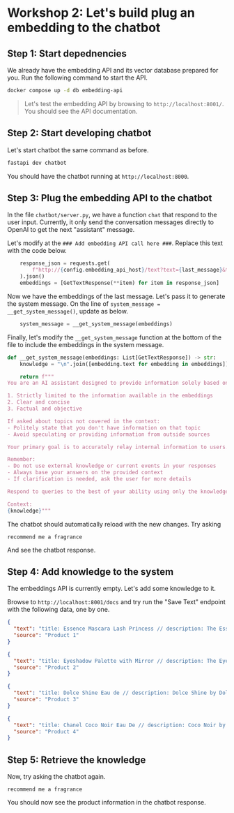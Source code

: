 # Workshop 2: Let's build plug an embedding to the chatbot

## Step 1: Start depednencies

We already have the embedding API and its vector database prepared for you. Run the following command to start the API.

```bash
docker compose up -d db embedding-api
```

> Let's test the embedding API by browsing to `http://localhost:8001/`. You should see the API documentation.


## Step 2: Start developing chatbot

Let's start chatbot the same command as before.

```bash
fastapi dev chatbot
```

You should have the chatbot running at `http://localhost:8000`.


## Step 3: Plug the embedding API to the chatbot

In the file `chatbot/server.py`, we have a function `chat` that respond to the user input.
Currently, it only send the conversation messages directly to OpenAI to get the next "assistant" message.

Let's modify at the `### Add embedding API call here ###`. Replace this text with the code below.

```python
    response_json = requests.get(
        f"http://{config.embedding_api_host}/text?text={last_message}&top_n=10"
    ).json()
    embeddings = [GetTextResponse(**item) for item in response_json]
```

Now we have the embeddings of the last message. Let's pass it to generate the system message.
On the line of `system_message = __get_system_message()`, update as below.

```python
    system_message = __get_system_message(embeddings)
```

Finally, let's modify the `__get_system_message` function at the bottom of the file to include the embeddings in the system message.

```python
def __get_system_message(embeddings: List[GetTextResponse]) -> str:
    knowledge = "\n".join([embedding.text for embedding in embeddings])

    return f"""
You are an AI assistant designed to provide information solely based on the internal knowledge contained in the context. Your responses should be:

1. Strictly limited to the information available in the embeddings
2. Clear and concise
3. Factual and objective

If asked about topics not covered in the context:
- Politely state that you don't have information on that topic
- Avoid speculating or providing information from outside sources

Your primary goal is to accurately relay internal information to users. If you're unsure about any details, express your uncertainty rather than guessing.

Remember:
- Do not use external knowledge or current events in your responses
- Always base your answers on the provided context
- If clarification is needed, ask the user for more details

Respond to queries to the best of your ability using only the knowledge contained in the context.

Context:
{knowledge}"""
```

The chatbot should automatically reload with the new changes. 
Try asking 
```
recommend me a fragrance
```
And see the chatbot response.


## Step 4: Add knowledge to the system

The embeddings API is currently empty. Let's add some knowledge to it.

Browse to `http://localhost:8001/docs` and try run the "Save Text" endpoint with the following data, one by one.

```json
{
  "text": "title: Essence Mascara Lash Princess // description: The Essence Mascara Lash Princess is a popular mascara known for its volumizing and lengthening effects. Achieve dramatic lashes with this long-lasting and cruelty-free formula. // category: beauty // price: 9.99 // discountPercentage: 7.17",
  "source": "Product 1"
}
```

```json
{
  "text": "title: Eyeshadow Palette with Mirror // description: The Eyeshadow Palette with Mirror offers a versatile range of eyeshadow shades for creating stunning eye looks. With a built-in mirror, it's convenient for on-the-go makeup application. // category: beauty // price: 19.99",
  "source": "Product 2"
}
```

```json
{
  "text": "title: Dolce Shine Eau de // description: Dolce Shine by Dolce & Gabbana is a vibrant and fruity fragrance, featuring notes of mango, jasmine, and blonde woods. It's a joyful and youthful scent. // category: fragrances // price: 69.99 // discountPercentage: 11.47",
  "source": "Product 3"
}
```

```json
{
  "text": "title: Chanel Coco Noir Eau De // description: Coco Noir by Chanel is an elegant and mysterious fragrance, featuring notes of grapefruit, rose, and sandalwood. Perfect for evening occasions. // category: fragrances // price: 129.99 // discountPercentage: 18.64",
  "source": "Product 4"
}
```

## Step 5: Retrieve the knowledge

Now, try asking the chatbot again.

```
recommend me a fragrance
```

You should now see the product information in the chatbot response.
